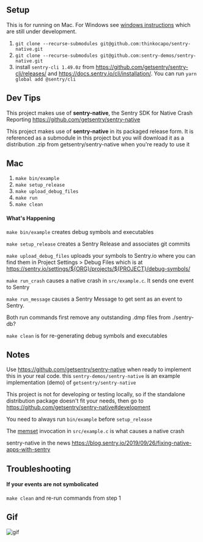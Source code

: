 ## Setup
This is for running on Mac. For Windows see [windows instructions](windows.txt) which are still under development.
1. `git clone --recurse-submodules git@github.com:thinkocapo/sentry-native.git`
2. `git clone --recurse-submodules git@github.com:sentry-demos/sentry-native.git`
3. install `sentry-cli 1.49.0z` from https://github.com/getsentry/sentry-cli/releases/ and https://docs.sentry.io/cli/installation/. You can run `yarn global add @sentry/cli`

## Dev Tips

This project makes use of **sentry-native**, the Sentry SDK for Native Crash Reporting https://github.com/getsentry/sentry-native

This project makes use of **sentry-native** in its packaged release form. It is referenced as a submodule in this project but you will download it as a distribution .zip from getsentry/sentry-native when you're ready to use it

## Mac
1. `make bin/example`
2. `make setup_release`
3. `make upload_debug_files`
4. `make run`
5. `make clean`

#### What's Happening
`make bin/example` creates debug symbols and executables  

`make setup_release` creates a Sentry Release and associates git commits

`make upload_debug_files` uploads your symbols to Sentry.io where you can find them in Project Settings > Debug Files which is at https://sentry.io/settings/${ORG}/projects/${PROJECT}/debug-symbols/

`make run_crash` causes a native crash in `src/example.c`. It sends one event to Sentry

`make run_message` causes a Sentry Message to get sent as an event to Sentry.

Both run commands first remove any outstanding .dmp files from ./sentry-db?

`make clean` is for re-generating debug symbols and executables

## Notes
Use https://github.com/getsentry/sentry-native when ready to implement this in your real code. this `sentry-demos/sentry-native` is an example implementation (demo) of `getsentry/sentry-native`

This project is not for developing or testing locally, so if the standalone distribution package doesn't fit your needs, then go to https://github.com/getsentry/sentry-native#development

You need to always run `bin/example` before `setup_release`

The [memset](http://www.cplusplus.com/reference/cstring/memset/) invocation in `src/example.c` is what causes a native crash

sentry-native in the news https://blog.sentry.io/2019/09/26/fixing-native-apps-with-sentry

## Troubleshooting
#### If your events are not symbolicated
`make clean` and re-run commands from step 1

## Gif
![gif](screenshots/sentry-native-2-events-150.gif)
